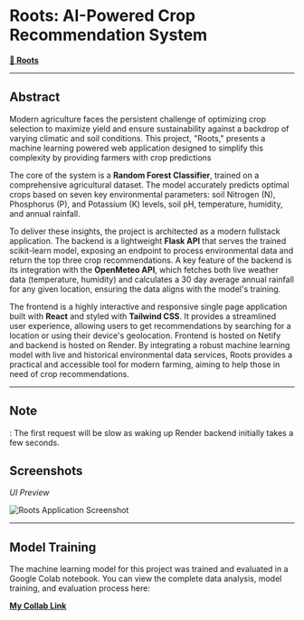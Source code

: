 # Roots: AI-Powered Crop Recommendation System
**[🔗 Roots](rootssss.netlify.app/ )** 


---



## Abstract



Modern agriculture faces the persistent challenge of optimizing crop selection to maximize yield and ensure sustainability against a backdrop of varying climatic and soil conditions. This project, "Roots," presents a machine learning powered web application designed to simplify this complexity by providing farmers with crop predictions

The core of the system is a **Random Forest Classifier**, trained on a comprehensive agricultural dataset. The model accurately predicts optimal crops based on seven key environmental parameters: soil Nitrogen (N), Phosphorus (P), and Potassium (K) levels, soil pH, temperature, humidity, and annual rainfall.



To deliver these insights, the project is architected as a modern fullstack application. The backend is a lightweight **Flask API** that serves the trained scikit-learn model, exposing an endpoint to process environmental data and return the top three crop recommendations. A key feature of the backend is its integration with the **OpenMeteo API**, which fetches both live weather data (temperature, humidity) and calculates a 30 day average annual rainfall for any given location, ensuring the data aligns with the model's training.



The frontend is a highly interactive and responsive single page application built with **React** and styled with **Tailwind CSS**. It provides a streamlined user experience, allowing users to get recommendations by searching for a location or using their device's geolocation. Frontend is hosted on Netify and backend is hosted on Render. By integrating a robust machine learning model with live and historical environmental data services, Roots provides a practical and accessible tool for modern farming, aiming to help those in need of crop recommendations.



---

## Note

: The first request will be slow as waking up Render backend initially takes a few seconds.



## Screenshots



*UI Preview*



![Roots Application Screenshot](https://i.imgur.com/your-screenshot-url.png)



---



## Model Training



The machine learning model for this project was trained and evaluated in a Google Colab notebook. You can view the complete data analysis, model training, and evaluation process here:



**[My Collab Link](https://colab.research.google.com/drive/1rRuLAL7JmfPHX_4VJgnyz2bjmBmZcpVS?usp=sharing)**
